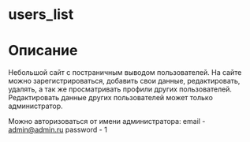 # users_list


# Описание

Небольшой сайт с постраничным выводом пользователей. На сайте можно зарегистрироваться, добавить свои данные, редактировать, удалять, а так же просматривать профили других пользователей. Редактировать данные других пользователей может только администратор.

Можно авторизоваться от имени администратора:
email - admin@admin.ru
password - 1
